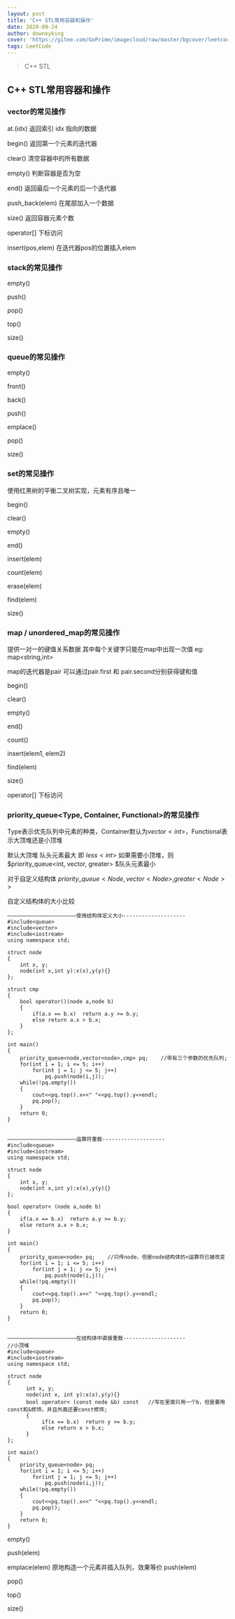 ```yaml
---
layout: post
title: 'C++ STL常用容器和操作'
date: 2020-09-24
author: downeyking
cover: 'https://gitee.com/GoPrime/imagecloud/raw/master/bgcover/leetcode.jpg'
tags: LeetCode
---
```


> C++ STL

## C++ STL常用容器和操作

### vector的常见操作

at.(idx)    返回索引 idx 指向的数据     

begin()    返回第一个元素的迭代器   

clear()     清空容器中的所有数据      

empty()  判断容器是否为空               

end()      返回最后一个元素的后一个迭代器  

push\_back(elem)     在尾部加入一个数据    

size()      返回容器元素个数             

operator[]      下标访问                 

insert(pos,elem)      在迭代器pos的位置插入elem 





### stack的常见操作

empty()

push()

pop()

top()

size()







### queue的常见操作

empty()

front()

back()

push()

emplace()

pop()

size()





### set的常见操作

使用红黑树的平衡二叉树实现，元素有序且唯一

begin()         

clear()          

empty()       

end()         

insert(elem)      

count(elem)    

erase(elem)     

find(elem)      

size()             





### map / unordered_map的常见操作

提供一对一的键值关系数据 其中每个关键字只能在map中出现一次值 eg:     map<string,int>

map的迭代器是pair  可以通过pair.first 和 pair.second分别获得键和值

begin()    	

clear()      	

empty()      	

end()      	

count()     

insert(elem1, elem2)   

find(elem)      	

size()      		

operator[] 下标访问 	







### priority_queue<Type, Container, Functional>的常见操作

Type表示优先队列中元素的种类，Container默认为$vector<int>$，Functional表示大顶堆还是小顶堆

默认大顶堆 队头元素最大 即 $less<int>$
如果需要小顶堆，则 $priority\_queue<int, vector<int>, greater<int>> $队头元素最小

对于自定义结构体 $priority\_queue<Node,vector<Node>,greater<Node> >$

自定义结构体的大小比较

```
——————————————————————使用结构体定义大小--------------------
#include<queue>
#include<vector>
#include<iostream>
using namespace std;
 
struct node
{
    int x, y;
    node(int x,int y):x(x),y(y){}
};
 
struct cmp
{
    bool operator()(node a,node b)
    {
        if(a.x == b.x)  return a.y >= b.y;
        else return a.x > b.x;
    }
};
 
int main()
{
    priority_queue<node,vector<node>,cmp> pq;    //带有三个参数的优先队列;
    for(int i = 1; i <= 5; i++)
        for(int j = 1; j <= 5; j++)
            pq.push(node(i,j));
    while(!pq.empty())
    {
        cout<<pq.top().x<<" "<<pq.top().y<<endl;
        pq.pop();
    }
    return 0;
}


——————————————————————运算符重载--------------------
#include<queue>
#include<iostream>
using namespace std;
 
struct node
{
    int x, y;
    node(int x,int y):x(x),y(y){}
};
 
bool operator< (node a,node b)
{
    if(a.x == b.x)  return a.y >= b.y;
    else return a.x > b.x;
}
 
int main()
{
    priority_queue<node> pq;    //只传node，但是node结构体的<运算符已被改变
    for(int i = 1; i <= 5; i++)
        for(int j = 1; j <= 5; j++)
            pq.push(node(i,j));
    while(!pq.empty())
    {
        cout<<pq.top().x<<" "<<pq.top().y<<endl;
        pq.pop();
    }
    return 0;
}


——————————————————————在结构体中直接重载--------------------
//小顶堆
#include<queue>
#include<iostream>
using namespace std;
 
struct node
{
      int x, y;
      node(int x, int y):x(x),y(y){}
      bool operator< (const node &b) const   //写在里面只用一个b，但是要用const和&修饰，并且外面还要const修饰;
      {
           if(x == b.x)  return y >= b.y;
           else return x > b.x;
      }
};
 
int main()
{
    priority_queue<node> pq;
    for(int i = 1; i <= 5; i++)
        for(int j = 1; j <= 5; j++)
            pq.push(node(i,j));
    while(!pq.empty())
    {
        cout<<pq.top().x<<" "<<pq.top().y<<endl;
        pq.pop();
    }
    return 0;
}
```



empty()      	

push(elem)      

emplace(elem)  原地构造一个元素并插入队列，效果等价 push(elem)

pop()      		

top()      		

size()     









